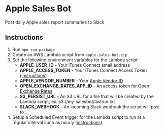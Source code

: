 # Apple Sales Bot

Post daily Apple sales report summaries to Slack

## Instructions

1. Run `npm run package`
2. Create an AWS Lambda script from `apple-sales-bot.zip`
3. Set the following environment variables for the Lambda script:
   - **APPLE_USER_ID** - Your iTunes Connect email address
   - **APPLE_ACCESS_TOKEN** - Your iTunes Connect Access Token ([instructions](https://www.google.com/search?q=Generate+access+token+in+iTunes+Connect))
   - **APPLE_VENDOR_NUMBER** - Your [Apple Vendor ID](https://apple.stackexchange.com/questions/65267/how-do-i-find-out-what-my-apple-vendor-id-is)
   - **OPEN_EXCHANGE_RATES_APP_ID** - An access token for [Open Exchange Rates](https://openexchangerates.org/)
   - **S3_PERSIST_URL** - An S3 URL for a file that will be created by the Lambda script, ex: s3://my-salesbot/lastrun.txt
   - **SLACK_WEBHOOK** - An incoming Slack webhook the script will post to
4. Setup a Scheduled Event trigger for the Lambda script to run at a regular interval such as hourly ([instructions](http://docs.aws.amazon.com/lambda/latest/dg/with-scheduled-events.html))

